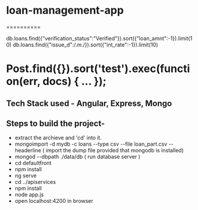 # loan-management-app

==========

db.loans.find({"verification_status":"Verified"}).sort({"loan_amnt":-1}).limit(10)
db.loans.find({"issue_d":/.*m.*/}).sort({"int_rate":-1}).limit(10)

Post.find({}).sort('test').exec(function(err, docs) { ... });
==========

## Tech Stack used - Angular, Express, Mongo

## Steps to build the project-

 - extract the archieve and 'cd' into it.
 - mongoimport -d mydb -c loans --type csv --file loan_part.csv --headerline   ( import the dump file provided that mongodb is installed)
 - mongod --dbpath ./data/db  ( run database server )
 - cd defaultfront
 - npm install
 - ng serve
 - cd ../apiservices
 - npm install
 - node app.js
 - open localhost:4200 in browser
